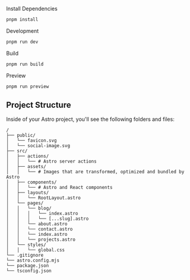 
Install Dependencies
```sh
pnpm install
```

Development
```sh
pnpm run dev
```

Build
```sh
pnpm run build
```

Preview
```sh
pnpm run preview
```

## Project Structure

Inside of your Astro project, you'll see the following folders and files:

```text
/
├── public/
│   └── favicon.svg
│   └── social-image.svg
├── src/
│   ├── actions/
│   │   └── # Astro server actions
│   ├── assets/
│   │   └── # Images that are transformed, optimized and bundled by Astro 
│   ├── components/
│   │   └── # Astro and React components
│   ├── layouts/
│   │   └── RootLayout.astro
│   └── pages/
│   │   └── blog/
│   │   │   └── index.astro
│   │   │   └── [...slug].astro
│   │   └── about.astro
│   │   └── contact.astro
│   │   └── index.astro
│   │   └── projects.astro
│   └── styles/
│   │   └── global.css
└── .gitignore
└── astro.config.mjs
└── package.json
└── tsconfig.json
```